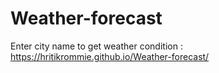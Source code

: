 # Weather-forecast
Enter city name to get weather condition :
https://hritikrommie.github.io/Weather-forecast/

